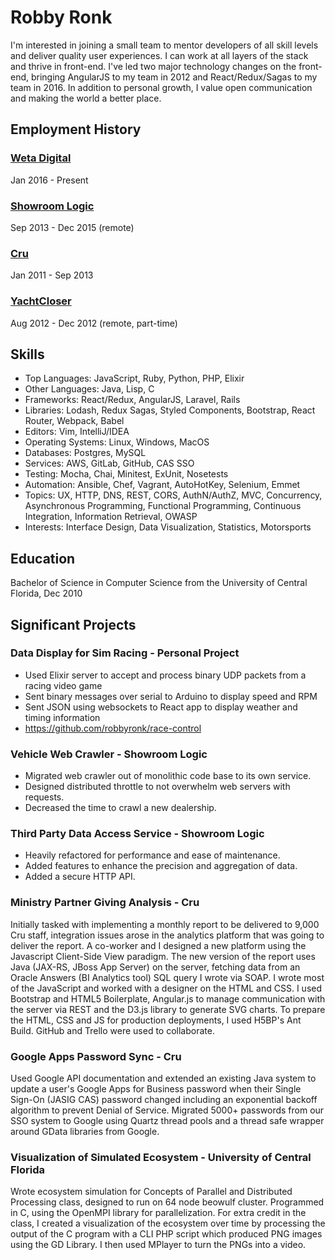 # Robby Ronk

I'm interested in joining a small team to mentor developers of all skill levels
and deliver quality user experiences.
I can work at all layers of the stack and thrive in front-end.
I've led two major technology changes on the front-end, 
bringing AngularJS to my team in 2012 and React/Redux/Sagas to my team in 2016.
In addition to personal growth, I value open communication and making
the world a better place.

## Employment History

### [Weta Digital](https://www.wetafx.co.nz)

Jan 2016 - Present

### [Showroom Logic](https://www.purecars.com/showroomlogic-acquisition/)

Sep 2013 - Dec 2015 (remote)

### [Cru](https://www.cru.org)

Jan 2011 - Sep 2013

### [YachtCloser](https://www.yachtcloser.com)

Aug 2012 - Dec 2012 (remote, part-time)

## Skills

- Top Languages: JavaScript, Ruby, Python, PHP, Elixir
- Other Languages: Java, Lisp, C
- Frameworks: React/Redux, AngularJS, Laravel, Rails
- Libraries: Lodash, Redux Sagas, Styled Components, Bootstrap, React Router, Webpack, Babel
- Editors: Vim, IntelliJ/IDEA
- Operating Systems: Linux, Windows, MacOS
- Databases: Postgres, MySQL
- Services: AWS, GitLab, GitHub, CAS SSO
- Testing: Mocha, Chai, Minitest, ExUnit, Nosetests
- Automation: Ansible, Chef, Vagrant, AutoHotKey, Selenium, Emmet
- Topics: UX, HTTP, DNS, REST, CORS, AuthN/AuthZ, MVC, Concurrency, Asynchronous Programming, Functional Programming,
Continuous Integration, Information Retrieval, OWASP
- Interests: Interface Design, Data Visualization, Statistics, Motorsports

## Education

Bachelor of Science in Computer Science from the University of Central Florida, Dec 2010

## Significant Projects

### Data Display for Sim Racing - Personal Project
- Used Elixir server to accept and process binary UDP packets from a racing video game
- Sent binary messages over serial to Arduino to display speed and RPM
- Sent JSON using websockets to React app to display weather and timing information
- https://github.com/robbyronk/race-control

### Vehicle Web Crawler - Showroom Logic
- Migrated web crawler out of monolithic code base to its own service. 
- Designed distributed throttle to not overwhelm web servers with requests. 
- Decreased the time to crawl a new dealership. 

### Third Party Data Access Service - Showroom Logic 
- Heavily refactored for performance and ease of maintenance. 
- Added features to enhance the precision and aggregation of data. 
- Added a secure HTTP API.

### Ministry Partner Giving Analysis - Cru 
Initially tasked with implementing a monthly report to be delivered to 9,000 Cru staff, integration issues arose in the 
analytics platform that was going to deliver the report. A co-worker and I designed a new platform using the Javascript 
Client-Side View paradigm. The new version of the report uses Java (JAX-RS, JBoss App Server) on the server, fetching 
data from an Oracle Answers (BI Analytics tool) SQL query I wrote via SOAP. I wrote most of the JavaScript and worked 
with a designer on the HTML and CSS. I used Bootstrap and HTML5 Boilerplate, Angular.js to manage communication with 
the server via REST and the D3.js library to generate SVG charts. To prepare the HTML, CSS and JS for production 
deployments, I used H5BP's Ant Build. GitHub and Trello were used to collaborate.

### Google Apps Password Sync - Cru 
Used Google API documentation and extended an existing Java system to update a user's Google Apps for Business 
password when their Single Sign-On (JASIG CAS) password changed including an exponential backoff algorithm to prevent 
Denial of Service. Migrated 5000+ passwords from our SSO system to Google using Quartz thread pools and a thread safe 
wrapper around GData libraries from Google.

### Visualization of Simulated Ecosystem - University of Central Florida 
Wrote ecosystem simulation for Concepts of Parallel and Distributed Processing class, designed to run on 64 node 
beowulf cluster. Programmed in C, using the OpenMPI library for parallelization. For extra credit in the class, I 
created a visualization of the ecosystem over time by processing the output of the C program with a CLI PHP script 
which produced PNG images using the GD Library. I then used MPlayer to turn the PNGs into a video.
